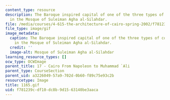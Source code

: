 ```yaml
---
content_type: resource
description: The Baroque inspired capital of one of the three types of columns used
  in the Mosque of Suleiman Agha al-Silahdar.
file: /media/courses/4-615-the-architecture-of-cairo-spring-2002/f781239cdf10dc8b9d1563140be3aaca_1165.gif
file_type: image/gif
image_metadata:
  caption: The Baroque inspired capital of one of the three types of columns used
    in the Mosque of Suleiman Agha al-Silahdar.
  credit: ''
  image-alt: Mosque of Suleiman Agha al-Silahdar
learning_resource_types: []
ocw_type: OCWImage
parent_title: 17 - Cairo From Napoleon to Muhammad `Ali
parent_type: CourseSection
parent_uid: a3226049-57a9-702d-0b60-f89c75e93c2b
resourcetype: Image
title: 1165.gif
uid: f781239c-df10-dc8b-9d15-63140be3aaca
---
```

